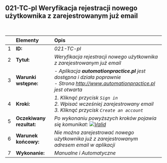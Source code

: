 ## 021-TC-pl Weryfikacja rejestracji nowego użytkownika z zarejestrowanym już email

<br>

|     | Elementy                 | Opis                                                                    |
| :-- | :----------------------- | :---------------------------------------------------------------------- |
| 1   | **ID:**                  | _021-TC-pl_                                                             |
| 2   | **Tytuł:**               | _Weryfikacja rejestracji nowego użytkownika z zarejestrowanym już email_ |
| 3   | **Warunki wstępne:**     | _- Aplikacja **automationpractice.pl** jest dostępna i działa poprawnie <br> - Strona http://www.automationpractice.pl jest otwarta_ |
| 4   | **Kroki:**               | _1. Kliknąć przycisk `Sign in` <br> 2. Wpisać wcześniej zarejestrowany email <br> 3. Kliknąć przycisk `Create an account`_ |
| 5   | **Oczekiwany rezultat:** | _Po wykonaniu powyższych kroków pojawia się komunikat: [![Valid](https://img.shields.io/badge/An%20account%20using%20this%20email%20address%20has%20already%20been%20registered.%20Please%20enter%20a%20valid%20password%20or%20request%20a%20new%20one.-f3515c)](#)_ |
| 6   | **Warunek końcowy:**     | _Nie można zarejestrować nowego użytkownika już z zarejestrowanym adresem email w aplikacji_ |
| 7   | **Wykonanie:**           | _Manualne i Automatyczne_                                               |
